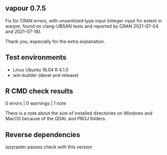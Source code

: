 ## vapour 0.7.5

Fix for CRAN errors, with unsanitized type input (integer input for extent in warper, found on 
 clang-UBSAN tests and reported by CRAN 2021-07-04 and 2021-07-18). 


Thank you, especially for the extra explanation.  


## Test environments

* Linux Ubuntu 18.04 R 4.1.0
* win-builder (devel and release)


## R CMD check results

0 errors | 0 warnings | 1 note

There is a note about the size of installed directories on Windows and MacOS because 
 of the GDAL and PROJ folders. 

## Reverse dependencies

lazyraster passes check with this version



